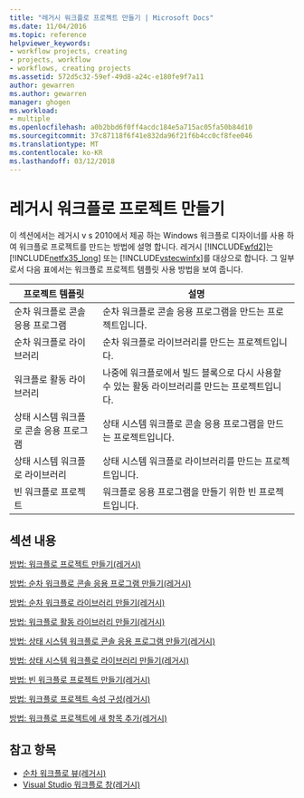 ```yaml
---
title: "레거시 워크플로 프로젝트 만들기 | Microsoft Docs"
ms.date: 11/04/2016
ms.topic: reference
helpviewer_keywords:
- workflow projects, creating
- projects, workflow
- workflows, creating projects
ms.assetid: 572d5c32-59ef-49d8-a24c-e180fe9f7a11
author: gewarren
ms.author: gewarren
manager: ghogen
ms.workload:
- multiple
ms.openlocfilehash: a0b2bbd6f0ff4acdc184e5a715ac05fa50b84d10
ms.sourcegitcommit: 37c87118f6f41e832da96f21f6b4cc0cf8fee046
ms.translationtype: MT
ms.contentlocale: ko-KR
ms.lasthandoff: 03/12/2018
---
```

# <a name="creating-legacy-workflow-projects"></a>레거시 워크플로 프로젝트 만들기
이 섹션에서는 레거시 v s 2010에서 제공 하는 Windows 워크플로 디자이너를 사용 하 여 워크플로 프로젝트를 만드는 방법에 설명 합니다. 레거시 [!INCLUDE[wfd2](../workflow-designer/includes/wfd2_md.md)]는 [!INCLUDE[netfx35_long](../workflow-designer/includes/netfx35_long_md.md)] 또는 [!INCLUDE[vstecwinfx](../workflow-designer/includes/vstecwinfx_md.md)]를 대상으로 합니다. 그 일부로서 다음 표에서는 워크플로 프로젝트 템플릿 사용 방법을 보여 줍니다.

|프로젝트 템플릿|설명|
|----------------------|-----------------|
|순차 워크플로 콘솔 응용 프로그램|순차 워크플로 콘솔 응용 프로그램을 만드는 프로젝트입니다.|
|순차 워크플로 라이브러리|순차 워크플로 라이브러리를 만드는 프로젝트입니다.|
|워크플로 활동 라이브러리|나중에 워크플로에서 빌드 블록으로 다시 사용할 수 있는 활동 라이브러리를 만드는 프로젝트입니다.|
|상태 시스템 워크플로 콘솔 응용 프로그램|상태 시스템 워크플로 콘솔 응용 프로그램을 만드는 프로젝트입니다.|
|상태 시스템 워크플로 라이브러리|상태 시스템 워크플로 라이브러리를 만드는 프로젝트입니다.|
|빈 워크플로 프로젝트|워크플로 응용 프로그램을 만들기 위한 빈 프로젝트입니다.|

## <a name="in-this-section"></a>섹션 내용
 [방법: 워크플로 프로젝트 만들기(레거시)](../workflow-designer/how-to-create-workflow-projects-legacy.md)

 [방법: 순차 워크플로 콘솔 응용 프로그램 만들기(레거시)](../workflow-designer/how-to-create-sequential-workflow-console-applications-legacy.md)

 [방법: 순차 워크플로 라이브러리 만들기(레거시)](../workflow-designer/how-to-create-a-sequential-workflow-library-legacy.md)

 [방법: 워크플로 활동 라이브러리 만들기(레거시)](../workflow-designer/how-to-create-a-workflow-activity-library-legacy.md)

 [방법: 상태 시스템 워크플로 콘솔 응용 프로그램 만들기(레거시)](../workflow-designer/how-to-create-state-machine-workflow-console-applications-legacy.md)

 [방법: 상태 시스템 워크플로 라이브러리 만들기(레거시)](../workflow-designer/how-to-create-a-state-machine-workflow-library-legacy.md)

 [방법: 빈 워크플로 프로젝트 만들기(레거시)](../workflow-designer/how-to-create-an-empty-workflow-project-legacy.md)

 [방법: 워크플로 프로젝트 속성 구성(레거시)](../workflow-designer/how-to-configure-workflow-project-properties-legacy.md)

 [방법: 워크플로 프로젝트에 새 항목 추가(레거시)](../workflow-designer/how-to-add-a-new-item-to-a-workflow-project-legacy.md)

## <a name="see-also"></a>참고 항목

- [순차 워크플로 뷰(레거시)](../workflow-designer/sequential-workflow-views-legacy.md)
- [Visual Studio 워크플로 창(레거시)](../workflow-designer/visual-studio-workflow-windows-legacy.md)